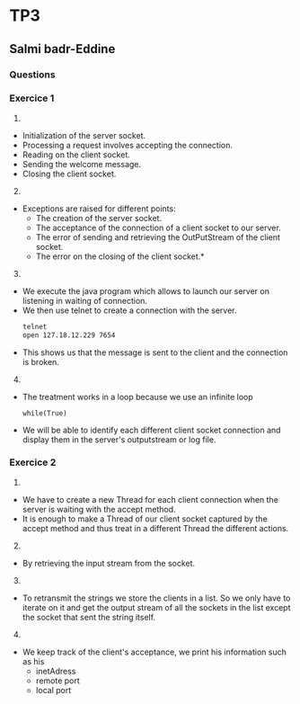 # TP3

## Salmi badr-Eddine

### Questions 

### Exercice 1
1. 
- Initialization of the server socket.
- Processing a request involves accepting the connection. 
- Reading on the client socket.
- Sending the welcome message.
- Closing the client socket.

2. 
- Exceptions are raised for different points: 
    * The creation of the server socket.
    * The acceptance of the connection of a client socket to our server.
    * The error of sending and retrieving the OutPutStream of the client socket.
    * The error on the closing of the client socket.*

3. 
* We execute the java program which allows to launch our server on listening in waiting of connection. 
* We then use telnet to create a connection with the server.
    ```bash 
    telnet
    open 127.18.12.229 7654
    ```
* This shows us that the message is sent to the client and the connection is broken.

4. 
* The treatment works in a loop because we use an infinite loop
    ```
    while(True)
    ``` 
- We will be able to identify each different client socket connection and display them in the server's outputstream or log file.



### Exercice 2

1. 
- We have to create a new Thread for each client connection when the server is waiting with the accept method.
- It is enough to make a Thread of our client socket captured by the accept method and thus treat in a different Thread the different actions.

2. 
* By retrieving the input stream from the socket.

3. 
* To retransmit the strings we store the clients in a list. So we only have to iterate on it and get the output stream of all the sockets in the list except the socket that sent the string itself.

4. 
- We keep track of the client's acceptance, we print his information such as his
    * inetAdress
    * remote port
    * local port